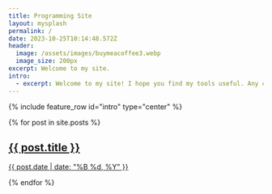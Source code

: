 ```yaml
---
title: Programming Site
layout: mysplash
permalink: /
date: 2023-10-25T10:14:48.572Z
header:
  image: /assets/images/buymeacoffee3.webp
  image_size: 200px
excerpt: Welcome to my site.
intro:
  - excerpt: Welcome to my site! I hope you find my tools useful. Any comments are welcome. All tools are free to use with attribution (see individual licenses).
---
```


{% include feature_row id="intro" type="center" %}

<div class="gallery">
  {% for post in site.posts %}
  <a class="gallery-item" href="{{ post.url }}" style="background-image: url('{{ post.image|default: '/assets/images/image-alignment-300x200.webp' }}');{{post.image_custom_style}}">
  <span class="image-gradient"></span>
  <div class='card-content'>
      <h2 class='card-title'>{{ post.title }}</h2>
       <p class="card-date">{{ post.date | date: "%B %d, %Y" }}</p>
  </div>
  </a>
  {% endfor %}
</div>
